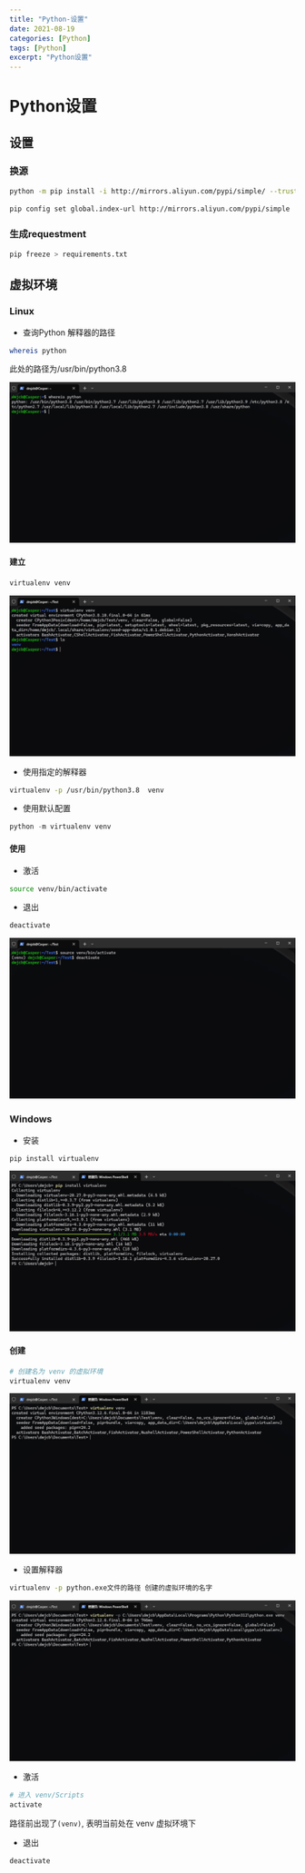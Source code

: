 ```yaml
---
title: "Python-设置"
date: 2021-08-19
categories: [Python]
tags: [Python]
excerpt: "Python设置"
---
```


# Python设置

## 设置

### 换源

```sh
python -m pip install -i http://mirrors.aliyun.com/pypi/simple/ --trusted-host mirrors.aliyun.com --upgrade pip
```

```sh
pip config set global.index-url http://mirrors.aliyun.com/pypi/simple
```

### 生成requestment

```sh
pip freeze > requirements.txt
```

## 虚拟环境

### Linux

- 查询Python 解释器的路径

```sh
whereis python
```

此处的路径为/usr/bin/python3.8

![](/assets/SelfImgur/20241026_035639.jpg)

#### 建立

```sh
virtualenv venv
```

![](/assets/SelfImgur/20241026_035844.jpg)

- 使用指定的解释器

```sh
virtualenv -p /usr/bin/python3.8  venv
```

- 使用默认配置

```py
python -m virtualenv venv
```

#### 使用

- 激活

```sh
source venv/bin/activate
```

- 退出

```sh
deactivate
```

![](/assets/SelfImgur/20241026_035914.jpg)

### Windows

- 安装

```py
pip install virtualenv
```

![](/assets/SelfImgur/20241026_035954.jpg)

#### 创建

```sh
# 创建名为 venv 的虚拟环境
virtualenv venv
```

![](/assets/SelfImgur/20241026_040103.jpg)

- 设置解释器

```sh
virtualenv -p python.exe文件的路径 创建的虚拟环境的名字
```

![](/assets/SelfImgur/20241026_040259.jpg)

- 激活

```sh
# 进入 venv/Scripts
activate
```

路径前出现了`(venv)`, 表明当前处在 venv 虚拟环境下

- 退出

```sh
deactivate
```